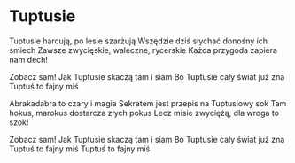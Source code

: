 # Tuptusie
Tuptusie harcują, po lesie szarżują
Wszędzie dziś słychać donośny ich śmiech
Zawsze zwycięskie, waleczne, rycerskie
Każda przygoda zapiera nam dech!

Zobacz sam! Jak Tuptusie skaczą tam i siam
Bo Tuptusie cały świat już zna
Tuptuś to fajny miś

Abrakadabra to czary i magia
Sekretem jest przepis na Tuptusiowy sok
Tam hokus, marokus dostarcza złych pokus
Lecz misie zwyciężą, dla wroga to szok!

Zobacz sam! Jak Tuptusie skaczą tam i siam
Bo Tuptusie cały świat już zna
Tuptuś to fajny miś
Tuptuś to fajny miś
